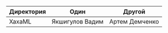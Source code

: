 | Директория             | Один                   | Другой
| ---------------------- | ---------------------- | ---------------------
| XaxaML                 | Якшигулов Вадим        | Артем Демченко
